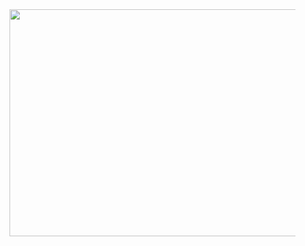 <img src="https://github.com/user-attachments/assets/7f6b3bad-0d3f-452c-8d45-67ad71f77356" width="950" height="400">
